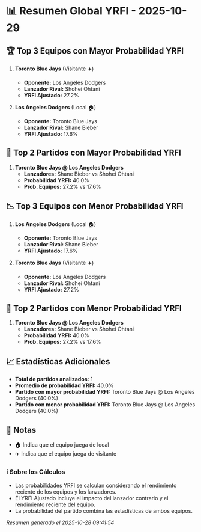 # 📊 Resumen Global YRFI - 2025-10-29

## 🏆 Top 3 Equipos con Mayor Probabilidad YRFI

1. **Toronto Blue Jays** (Visitante ✈️)
   - **Oponente:** Los Angeles Dodgers
   - **Lanzador Rival:** Shohei Ohtani
   - **YRFI Ajustado:** 27.2%

2. **Los Angeles Dodgers** (Local 🏠)
   - **Oponente:** Toronto Blue Jays
   - **Lanzador Rival:** Shane Bieber
   - **YRFI Ajustado:** 17.6%

## 🎯 Top 2 Partidos con Mayor Probabilidad YRFI

1. **Toronto Blue Jays @ Los Angeles Dodgers**
   - **Lanzadores:** Shane Bieber vs Shohei Ohtani
   - **Probabilidad YRFI:** 40.0%
   - **Prob. Equipos:** 27.2% vs 17.6%

## 📉 Top 3 Equipos con Menor Probabilidad YRFI

1. **Los Angeles Dodgers** (Local 🏠)
   - **Oponente:** Toronto Blue Jays
   - **Lanzador Rival:** Shane Bieber
   - **YRFI Ajustado:** 17.6%

2. **Toronto Blue Jays** (Visitante ✈️)
   - **Oponente:** Los Angeles Dodgers
   - **Lanzador Rival:** Shohei Ohtani
   - **YRFI Ajustado:** 27.2%

## 🛑 Top 2 Partidos con Menor Probabilidad YRFI

1. **Toronto Blue Jays @ Los Angeles Dodgers**
   - **Lanzadores:** Shane Bieber vs Shohei Ohtani
   - **Probabilidad YRFI:** 40.0%
   - **Prob. Equipos:** 27.2% vs 17.6%

## 📈 Estadísticas Adicionales

- **Total de partidos analizados:** 1
- **Promedio de probabilidad YRFI:** 40.0%
- **Partido con mayor probabilidad YRFI:** Toronto Blue Jays @ Los Angeles Dodgers (40.0%)
- **Partido con menor probabilidad YRFI:** Toronto Blue Jays @ Los Angeles Dodgers (40.0%)

## 📝 Notas

- 🏠 Indica que el equipo juega de local
- ✈️ Indica que el equipo juega de visitante

### ℹ️ Sobre los Cálculos
- Las probabilidades YRFI se calculan considerando el rendimiento reciente de los equipos y los lanzadores.
- El YRFI Ajustado incluye el impacto del lanzador contrario y el rendimiento reciente del equipo.
- La probabilidad del partido combina las estadísticas de ambos equipos.

*Resumen generado el 2025-10-28 09:41:54*
